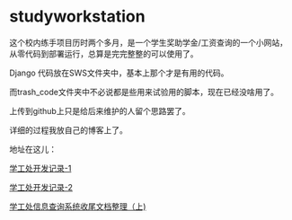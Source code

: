 # studyworkstation

这个校内练手项目历时两个多月，是一个学生奖助学金/工资查询的一个小网站，从零代码到部署运行，总算是完完整整的可以使用了。

Django 代码放在SWS文件夹中，基本上那个才是有用的代码。

而trash_code文件夹中不必说都是些用来试验用的脚本，现在已经没啥用了。

上传到github上只是给后来维护的人留个思路罢了。

详细的过程我放自己的博客上了。

地址在这儿：

[学工处开发记录-1](https://drpride.github.io/2018/10/24/%E5%AD%A6%E5%B7%A5%E5%A4%84%E6%95%B0%E6%8D%AE%E5%BA%93%E5%BC%80%E5%8F%91%E8%AE%B0%E5%BD%95-1/)

[学工处开发记录-2](https://drpride.github.io/2018/11/20/%E5%AD%A6%E5%B7%A5%E5%A4%84%E6%95%B0%E6%8D%AE%E5%BA%93%E5%BC%80%E5%8F%91%E8%AE%B0%E5%BD%95-3/)

[学工处信息查询系统收尾文档整理（上)](https://drpride.github.io/2018/12/22/%E5%AD%A6%E5%B7%A5%E5%A4%84%E4%BF%A1%E6%81%AF%E6%9F%A5%E8%AF%A2%E7%B3%BB%E7%BB%9F%E6%94%B6%E5%B0%BE%E6%96%87%E6%A1%A3%E6%95%B4%E7%90%86%EF%BC%88%E4%B8%8A/#%E5%88%86%E9%A1%B5%E9%87%8D%E8%BD%BD)
